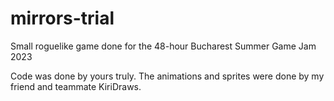 # mirrors-trial
 Small roguelike game done for the 48-hour Bucharest Summer Game Jam 2023

 Code was done by yours truly. 
 The animations and sprites were done by my friend and teammate KiriDraws.
